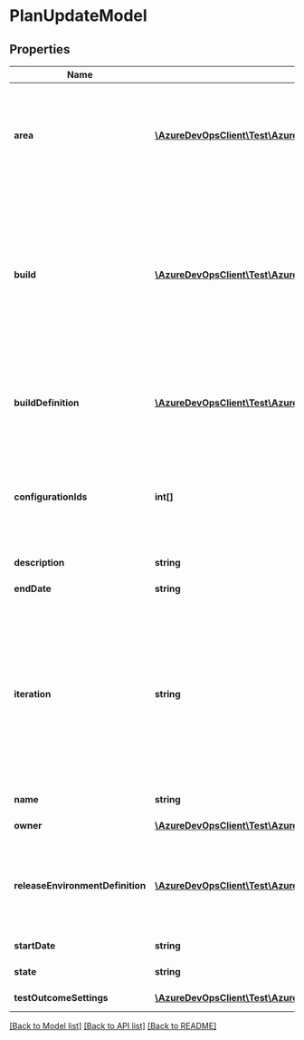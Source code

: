 # PlanUpdateModel

## Properties
Name | Type | Description | Notes
------------ | ------------- | ------------- | -------------
**area** | [**\AzureDevOpsClient\Test\AzureDevOpsClient\Test\Model\ShallowReference**](ShallowReference.md) | Area path to which the test plan belongs. This should be set to area path of the team that works on this test plan. | [optional] 
**build** | [**\AzureDevOpsClient\Test\AzureDevOpsClient\Test\Model\ShallowReference**](ShallowReference.md) | Build ID of the build whose quality is tested by the tests in this test plan. For automated testing, this build ID is used to find the test binaries that contain automated test methods. | [optional] 
**buildDefinition** | [**\AzureDevOpsClient\Test\AzureDevOpsClient\Test\Model\ShallowReference**](ShallowReference.md) | The Build Definition that generates a build associated with this test plan. | [optional] 
**configurationIds** | **int[]** | IDs of configurations to be applied when new test suites and test cases are added to the test plan. | [optional] 
**description** | **string** | Description of the test plan. | [optional] 
**endDate** | **string** | End date for the test plan. | [optional] 
**iteration** | **string** | Iteration path assigned to the test plan. This indicates when the target iteration by which the testing in this plan is supposed to be complete and the product is ready to be released. | [optional] 
**name** | **string** | Name of the test plan. | [optional] 
**owner** | [**\AzureDevOpsClient\Test\AzureDevOpsClient\Test\Model\IdentityRef**](IdentityRef.md) | Owner of the test plan. | [optional] 
**releaseEnvironmentDefinition** | [**\AzureDevOpsClient\Test\AzureDevOpsClient\Test\Model\ReleaseEnvironmentDefinitionReference**](ReleaseEnvironmentDefinitionReference.md) | Release Environment to be used to deploy the build and run automated tests from this test plan. | [optional] 
**startDate** | **string** | Start date for the test plan. | [optional] 
**state** | **string** | State of the test plan. | [optional] 
**testOutcomeSettings** | [**\AzureDevOpsClient\Test\AzureDevOpsClient\Test\Model\TestOutcomeSettings**](TestOutcomeSettings.md) | Test Outcome settings | [optional] 

[[Back to Model list]](../README.md#documentation-for-models) [[Back to API list]](../README.md#documentation-for-api-endpoints) [[Back to README]](../README.md)


